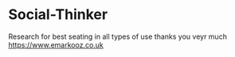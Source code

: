 # Social-Thinker
Research for best seating in all types of use 
thanks you veyr much https://www.emarkooz.co.uk
